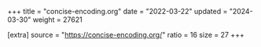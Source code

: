 +++
title = "concise-encoding.org"
date = "2022-03-22"
updated = "2024-03-30"
weight = 27621

[extra]
source = "https://concise-encoding.org/"
ratio = 16
size = 27
+++
